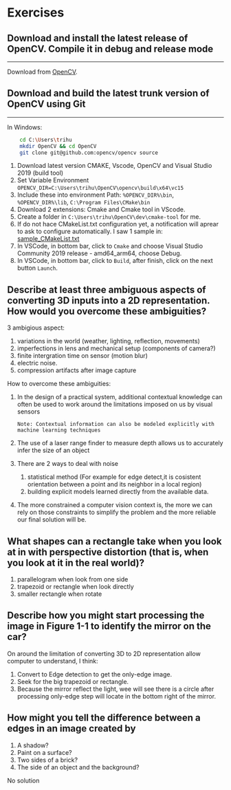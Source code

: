 # **Exercises**

## Download and install the latest release of OpenCV. Compile it in debug and release mode

---
Download from [OpenCV](https://github.com/opencv/opencv/releases).

## Download and build the latest trunk version of OpenCV using Git

---

In Windows:

```bash
    cd C:\Users\trihu
    mkdir OpenCV && cd OpenCV
    git clone git@github.com:opencv/opencv source
```

1. Download latest version CMAKE, Vscode, OpenCV and Visual Studio 2019 (build tool)
2. Set Variable Environment `OPENCV_DIR=C:\Users\trihu\OpenCV\opencv\build\x64\vc15` 
3. Include these into environment Path: `%OPENCV_DIR%\bin`, `%OPENCV_DIR%\lib`, `C:\Program Files\CMake\bin`
4. Download 2 extensions: Cmake and Cmake tool in VScode.
5. Create a folder in `C:\Users\trihu\OpenCV\dev\cmake-tool` for me.
6. If do not hace CMakeList.txt configuration yet, a notification will aprear to ask to configure automatically. I saw 1 sample in: [sample_CMakeList.txt](https://github.com/opencv/opencv/blob/master/samples/cpp/example_cmake/CMakeLists.txt)
7. In VSCode, in bottom bar, click to `Cmake` and choose Visual Studio Community 2019 release - amd64_arm64, choose Debug.
8. In VSCode, in bottom bar, click to `Build`, after finish, click on the next button `Launch`.

## Describe at least three ambiguous aspects of converting 3D inputs into a 2D representation. How would you overcome these ambiguities?

3 ambigious aspect:

1. variations in the world (weather, lighting, reflection, movements)
2. imperfections in lens and mechanical setup (components of camera?)
3. finite intergration time on sensor (motion blur)
4. electric noise.
5. compression artifacts after image capture

How to overcome these ambiguities:

1. In the design of a practical system, additional contextual knowledge can often be used to work around the limitations imposed on us by visual sensors

    `Note: Contextual information can also be modeled explicitly with machine learning techniques`
2. The use of a laser range finder to measure depth allows us to accurately infer the size of an object
3. There are 2 ways to deal with noise

    1. statistical method (For example for edge detect,it is cosistent orientation between a point and its neighbor in a local region)
    2. building explicit models learned directly from the available data.
4. The more constrained a computer vision context is, the more we can rely on those constraints to simplify the problem and the more reliable our final solution will be.

## What shapes can a rectangle take when you look at in with perspective distortion (that is, when you look at it in the real world)?

1. parallelogram when look from one side
2. trapezoid or rectangle when look directly
3. smaller rectangle when rotate

## Describe how you might start processing the image in Figure 1-1 to identify the mirror on the car?

On around the limitation of converting 3D to 2D representation allow computer to understand, I think:

1. Convert to Edge detection to get the only-edge image.
2. Seek for the big trapezoid or rectangle.
3. Because the mirror reflect the light, wee will see there is a circle after processing only-edge step will locate in the bottom right of the mirror.

## How might you tell the difference between a edges in an image created by

1. A shadow?
2. Paint on a surface?
3. Two sides of a brick?
4. The side of an object and the background?

No solution
